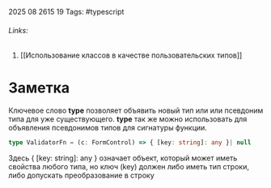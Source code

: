 2025 08 2615 19
Tags: #typescript 
###### Links: 
1) [[Использование классов в качестве пользовательских типов]]

# Заметка
Ключевое слово **type** позволяет объявить новый тип или или псевдоним типа для уже существующего.
**type** так же можно использовать для объявления псевдонимов типов для сигнатуры функции.
```ts
type ValidatorFn = (c: FormControl) => { [key: string]: any }| null
```
Здесь { [key: string]: any } означает объект, который может иметь свойства любого типа, но ключ (key) должен либо иметь тип строки, либо допускать преобразование в строку
